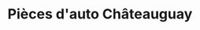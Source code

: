 ---
title: "Pièces d'auto Châteauguay"
url: /saint-remi/pieces-dauto-chateauguay/
shop: Autoteile
---